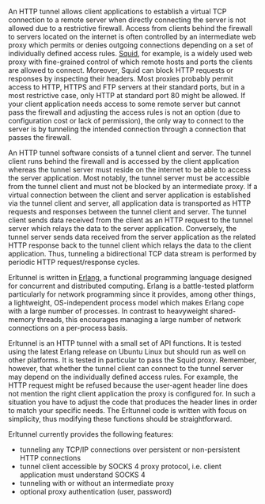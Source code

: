 An HTTP tunnel allows client applications to establish a virtual TCP connection to a remote server when directly connecting the server is not allowed due to a restrictive firewall.
Access from clients behind the firewall to servers located on the internet is often controlled by an intermediate web proxy which permits or denies outgoing connections depending on a set of individually defined access rules.
[Squid](http://www.squid-cache.org), for example, is a widely used web proxy with fine-grained control of which remote hosts and ports the clients are allowed to connect.
Moreover, Squid can block HTTP requests or responses by inspecting their headers.
Most proxies probably permit access to HTTP, HTTPS and FTP servers at their standard ports, but in a most restrictive case, only HTTP at standard port 80 might be allowed.
If your client application needs access to some remote server but cannot pass the firewall and adjusting the access rules is not an option (due to configuration cost or lack of permission), the only way to connect to the server is by tunneling the intended connection through a connection that passes the firewall.

An HTTP tunnel software consists of a tunnel client and server.
The tunnel client runs behind the firewall and is accessed by the client application whereas the tunnel server must reside on the internet to be able to access the server application.
Most notably, the tunnel server must be accessible from the tunnel client and must not be blocked by an intermediate proxy.
If a virtual connection between the client and server application is established via the tunnel client and server, all application data is transported as HTTP requests and responses between the tunnel client and server.
The tunnel client sends data received from the client as an HTTP request to the tunnel server which relays the data to the server application.
Conversely, the tunnel server sends data received from the server application as the related HTTP response back to the tunnel client which relays the data to the client application.
Thus, tunneling a bidirectional TCP data stream is performed by periodic HTTP request/response cycles.

Erltunnel is written in [Erlang](http://www.erlang.org), a functional programming language designed for concurrent and distributed computing.
Erlang is a battle-tested platform particularly for network programming since it provides, among other things, a lightweight, OS-independent process model which makes Erlang cope with a large number of processes.
In contrast to heavyweight shared-memory threads, this encourages managing a large number of network connections on a per-process basis.

Erltunnel is an HTTP tunnel with a small set of API functions.
It is tested using the latest Erlang release on Ubuntu Linux but should run as well on other platforms.
It is tested in particular to pass the Squid proxy.
Remember, however, that whether the tunnel client can connect to the tunnel server may depend on the individually defined access rules.
For example, the HTTP request might be refused because the user-agent header line does not mention the right client application the proxy is configured for.
In such a situation you have to adjust the code that produces the header lines in order to match your specific needs.
The Erltunnel code is written with focus on simplicity, thus modifying these functions should be straightforward.

Erltunnel currently provides the following features:
  * tunneling any TCP/IP connections over persistent or non-persistent HTTP connections
  * tunnel client accessible by SOCKS 4 proxy protocol, i.e. client application must understand SOCKS 4
  * tunneling with or without an intermediate proxy
  * optional proxy authentication (user, password)